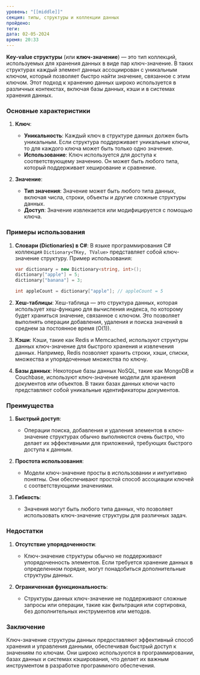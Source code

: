 ```yaml
---
уровень: "[[middle]]"
секция: типы, структуры и коллекции данных
пройдено: 
теги: 
дата: 02-05-2024
время: 20:33
---
```

**Key-value структуры** (или **ключ-значение**) — это тип коллекций, используемых для хранения данных в виде пар ключ-значение. В таких структурах каждый элемент данных ассоциирован с уникальным ключом, который позволяет быстро найти значение, связанное с этим ключом. Этот подход к хранению данных широко используется в различных контекстах, включая базы данных, кэши и в системах хранения данных.

### Основные характеристики

1. **Ключ**:
   - **Уникальность**: Каждый ключ в структуре данных должен быть уникальным. Если структура поддерживает уникальные ключи, то для каждого ключа может быть только одно значение.
   - **Использование**: Ключ используется для доступа к соответствующему значению. Он может быть любого типа, который поддерживает хеширование и сравнение.

2. **Значение**:
   - **Тип значения**: Значение может быть любого типа данных, включая числа, строки, объекты и другие сложные структуры данных.
   - **Доступ**: Значение извлекается или модифицируется с помощью ключа.

### Примеры использования

1. **Словари (Dictionaries) в C#**:
   В языке программирования C# коллекция `Dictionary<TKey, TValue>` представляет собой ключ-значение структуру. Пример использования:

   ```csharp
   var dictionary = new Dictionary<string, int>();
   dictionary["apple"] = 5;
   dictionary["banana"] = 3;

   int appleCount = dictionary["apple"]; // appleCount = 5
   ```

2. **Хеш-таблицы**:
   Хеш-таблица — это структура данных, которая использует хеш-функцию для вычисления индекса, по которому будет храниться значение, связанное с ключом. Это позволяет выполнять операции добавления, удаления и поиска значений в среднем за постоянное время (O(1)).

3. **Кэши**:
   Кэши, такие как Redis и Memcached, используют структуры данных ключ-значение для быстрого хранения и извлечения данных. Например, Redis позволяет хранить строки, хэши, списки, множества и упорядоченные множества по ключу.

4. **Базы данных**:
   Некоторые базы данных NoSQL, такие как MongoDB и Couchbase, используют ключ-значение модели для хранения документов или объектов. В таких базах данных ключи часто представляют собой уникальные идентификаторы документов.

### Преимущества

1. **Быстрый доступ**:
   - Операции поиска, добавления и удаления элементов в ключ-значение структурах обычно выполняются очень быстро, что делает их эффективными для приложений, требующих быстрого доступа к данным.

2. **Простота использования**:
   - Модели ключ-значение просты в использовании и интуитивно понятны. Они обеспечивают простой способ ассоциации ключей с соответствующими значениями.

3. **Гибкость**:
   - Значения могут быть любого типа данных, что позволяет использовать ключ-значение структуры для различных задач.

### Недостатки

1. **Отсутствие упорядоченности**:
   - Ключ-значение структуры обычно не поддерживают упорядоченность элементов. Если требуется хранение данных в определенном порядке, могут понадобиться дополнительные структуры данных.

2. **Ограниченная функциональность**:
   - Структуры данных ключ-значение не поддерживают сложные запросы или операции, такие как фильтрация или сортировка, без дополнительных инструментов или методов.

### Заключение

Ключ-значение структуры данных предоставляют эффективный способ хранения и управления данными, обеспечивая быстрый доступ к значениям по ключам. Они широко используются в программировании, базах данных и системах кэширования, что делает их важным инструментом в разработке программного обеспечения.